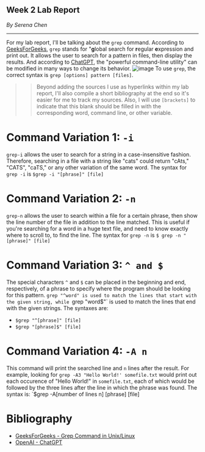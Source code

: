## Week 2 Lab Report
*By Serena Chen*

---
For my lab report, I'll be talking about the `grep` command. According to [GeeksForGeeks](https://www.geeksforgeeks.org/grep-command-in-unixlinux/), `grep` stands for "**g**lobal search for **r**egular **e**xpression and print out. It allows the user to search for a pattern in files, then display the results. And according to [ChatGPT](https://chat.openai.com/chat), the "powerful command-line utility" can be modified in many ways to change its behavior.
![image](https://user-images.githubusercontent.com/86854157/218420441-7cb1785a-967d-4f52-af2e-30105e4ae500.png)
To use `grep`, the correct syntax is `grep [options] pattern [files]`.
>> Beyond adding the sources I use as hyperlinks within my lab report, I'll also compile a short bibliography at the end so it's easier for me to track my sources.
>> Also, I will use `[brackets]` to indicate that this blank should be filled in with the corresponding word, command line, or other variable. 

# Command Variation 1: `-i`
`grep-i` allows the user to search for a string in a case-insensitive fashion. Therefore, searching in a file with a string like "cats" could return "cAts," "CATS", "caTS," or any other variation of the same word.
The syntax for `grep -i` is `$grep -i "[phrase]" [file]`

# Command Variation 2: `-n`
`grep-n` allows the user to search within a file for a certain phrase, then show the line number of the file in addition to the line matched. This is useful if you're searching for a word in a huge text file, and need to know exactly where to scroll to, to find the line. 
The syntax for `grep -n` is `$ grep -n "[phrase]" [file]`

# Command Variation 3: `^ and $`
The special characters `^` and `$` can be placed in the beginning and end, respectively, of a phrase to specify where the program should be looking for this pattern. `grep "^word" is used to match the lines that start with the given string, while `grep "word$"` is used to match the lines that end with the given strings. 
The syntaxes are:
* `$grep "^[phrase]" [file]`
* `$grep "[phrase]$" [file]`

# Command Variation 4: `-A n`
This command will print the searched line and `n` lines after the result. For example, looking for `grep -A3 "Hello World!' somefile.txt` would print out each occurence of "Hello World!" in `somefile.txt`, each of which would be followed by the three lines after the line in which the phrase was found.
The syntax is: `$grep -A[number of lines n] [phrase] [file]

# Bibliography
* [GeeksForGeeks - Grep Command in Unix/Linux](https://www.geeksforgeeks.org/grep-command-in-unixlinux/)
* [OpenAI - ChatGPT](https://openai.com/blog/chatgpt/)
